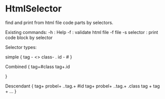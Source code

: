 # HtmlSelector
find and print from html file code parts by selectors.

Existing commands:
-h : Help
-f : validate html file
-f file -s selector : print code block by selector

Selector types: 


simple 
{	tag - <>
	class- .
	id - #
}

Combined 
{
	tag+#class
	tag+.id
	
}

Descendant 
{
	tag+ probel+ ..tag.+ #id
	tag+ probel+ ..tag.+ .class
	tag + tag + ...
}

